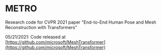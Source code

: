 # METRO
Research code for CVPR 2021 paper "End-to-End Human Pose and Mesh Reconstruction with Transformers"


05/21/2021: Code released at [https://github.com/microsoft/MeshTransformer](https://github.com/microsoft/MeshTransformer)
